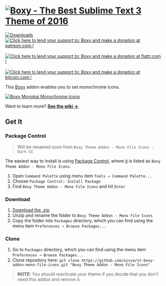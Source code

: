 # [![Boxy - The Best Sublime Text 3 Theme of 2016][img-name]][theme-downloads]

[![Downloads][img-downloads]][downloads]
[![Click here to lend your support to: Boxy and make a donation at patreon.com !][img-patreon]][patreon]&nbsp;
[![Click here to lend your support to: Boxy and make a donation at flattr.com !][img-flattr]][flattr]&nbsp;
[![Click here to lend your support to: Boxy and make a donation at bitcoin.com !][img-bitcoin]][bitcoin]

This [Boxy][theme] addon enables you to set monochrome icons.

[![Boxy Monokai Monochrome Icons][img-mono]][img-mono]

Want to learn more? [**See the wiki &#8594;**][wiki].

## Get It

### Package Control

> Will be renamed soon from `Boxy Theme Addon - Mono File Icons - Dark UI`

The easiest way to install is using [Package Control][pc], where [it][downloads] is listed as `Boxy Theme Addon - Mono File Icons`.

1. Open `Command Palette` using menu item `Tools → Command Palette...`
2. Choose `Package Control: Install Package`
3. Find `Boxy Theme Addon - Mono File Icons` and hit `Enter`

### Download

1. [Download the .zip][releases]
2. Unzip and rename the folder to `Boxy Theme Addon - Mono File Icons`
3. Copy the folder into `Packages` directory, which you can find using the menu item `Preferences → Browse Packages...`

### Clone

1. Go to `Packages` directory, which you can find using the menu item `Preferences → Browse Packages...`
2. Clone repository here: `git clone https://github.com/oivva/st-boxy-addon-mono-file-icons.git "Boxy Theme Addon - Mono File Icons"`

> **NOTE:** You should reactivate your theme if you decide that you don't need this addon and remove it.

<!-- Links -->

[theme]: https://github.com/oivva/boxy
[theme-downloads]: https://packagecontrol.io/packages/Boxy%20Theme
[releases]: https://github.com/oivva/boxy-addon-mono-file-icons-dark-ui/releases
[downloads]: https://packagecontrol.io/packages/Boxy%20Theme%20Addon%20-%20Mono%20File%20Icons%20-%20Dark%20UI
[patreon]: https://www.patreon.com/oivva "Donate with Patreon"
[flattr]: https://flattr.com/profile/oivva "Donate with Flattr"
[bitcoin]: https://www.coinbase.com/oivva "Donate with Bitcoin"
[wiki]: https://github.com/oivva/boxy/wiki
[pc]: https://sublime.wbond.net
[pr]: https://github.com/wbond/package_control_channel/pull/5661

<!-- Images -->

[img-name]: https://raw.githubusercontent.com/oivva/boxy-extras/master/assets/readme/name.png
[img-downloads]: https://img.shields.io/packagecontrol/dt/Boxy%20Theme%20Addon%20-%20Mono%20File%20Icons%20-%20Dark%20UI.svg?maxAge=3600
[img-patreon]: https://raw.githubusercontent.com/oivva/boxy-extras/master/assets/readme/patreon.png
[img-flattr]: https://raw.githubusercontent.com/oivva/boxy-extras/master/assets/readme/flattr.png
[img-bitcoin]: https://raw.githubusercontent.com/oivva/boxy-extras/master/assets/readme/bitcoin.png
[img-mono]: https://raw.githubusercontent.com/oivva/boxy-extras/master/assets/readme/mono-file-icons-dark-ui.png
